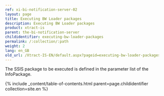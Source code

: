 ```yaml
---
ref: xi-bi-notification-server-02
layout: page
title: Executing BW Loader packages
description: Executing BW Loader packages
product: xtract-is
parent: the-bi-notification-server
childidentifier: executing-bw-loader-packages
permalink: /:collection/:path
weight: 2
lang: en_GB
old_url: /Xtract-IS-EN/default.aspx?pageid=executing-bw-loader-packages
---
```


The SSIS package to be executed is defined in the parameter list of the InfoPackage.

{% include _content/table-of-contents.html parent=page.childidentifier collection=site.en %}
